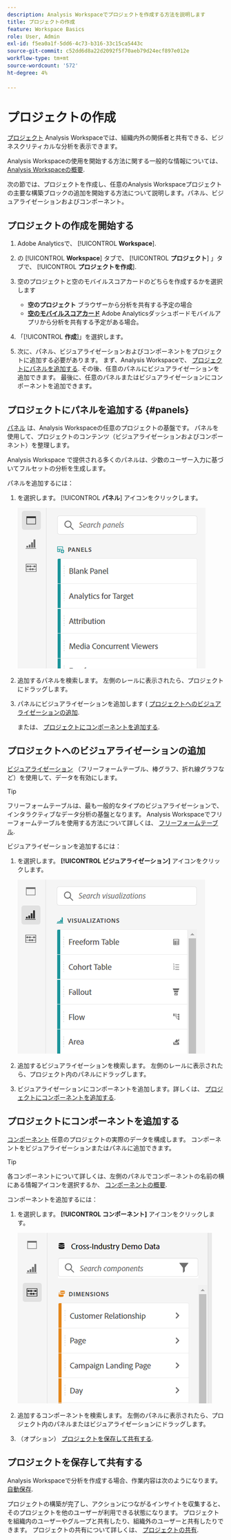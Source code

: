 ```yaml
---
description: Analysis Workspaceでプロジェクトを作成する方法を説明します
title: プロジェクトの作成
feature: Workspace Basics
role: User, Admin
exl-id: f5ea0a1f-5dd6-4c73-b316-33c15ca5443c
source-git-commit: c52dd6d8a22d2092f5f70aeb79d24ecf897e012e
workflow-type: tm+mt
source-wordcount: '572'
ht-degree: 4%

---
```


# プロジェクトの作成

[プロジェクト](/help/analysis-workspace/build-workspace-project/freeform-overview.md) Analysis Workspaceでは、組織内外の関係者と共有できる、ビジネスクリティカルな分析を表示できます。

Analysis Workspaceの使用を開始する方法に関する一般的な情報については、 [Analysis Workspaceの概要](/help/analysis-workspace/home.md).

次の節では、プロジェクトを作成し、任意のAnalysis Workspaceプロジェクトの主要な構築ブロックの追加を開始する方法について説明します。パネル、ビジュアライゼーションおよびコンポーネント。

## プロジェクトの作成を開始する

1. Adobe Analyticsで、 [!UICONTROL **Workspace**].

1. の [!UICONTROL **Workspace**] タブで、 [!UICONTROL **プロジェクト**] 」タブで、 [!UICONTROL **プロジェクトを作成**].

1. 空のプロジェクトと空のモバイルスコアカードのどちらを作成するかを選択します

   * **空のプロジェクト** ブラウザーから分析を共有する予定の場合
   * [**空のモバイルスコアカード**](/help/mobile-app/curator.md) Adobe Analyticsダッシュボードモバイルアプリから分析を共有する予定がある場合。

1. 「[!UICONTROL **作成**]」を選択します。

1. 次に、パネル、ビジュアライゼーションおよびコンポーネントをプロジェクトに追加する必要があります。 まず、Analysis Workspaceで、 [プロジェクトにパネルを追加する](#add-panels-to-the-project). その後、任意のパネルにビジュアライゼーションを追加できます。 最後に、任意のパネルまたはビジュアライゼーションにコンポーネントを追加できます。

## プロジェクトにパネルを追加する {#panels}

[パネル](/help/analysis-workspace/c-panels/panels.md) は、Analysis Workspaceの任意のプロジェクトの基盤です。 パネルを使用して、プロジェクトのコンテンツ（ビジュアライゼーションおよびコンポーネント）を整理します。

Analysis Workspace で提供される多くのパネルは、少数のユーザー入力に基づいてフルセットの分析を生成します。

パネルを追加するには：

1. を選択します。 [!UICONTROL **パネル**] アイコンをクリックします。

   ![](assets/build-panels.png)

1. 追加するパネルを検索します。 左側のレールに表示されたら、プロジェクトにドラッグします。

1. パネルにビジュアライゼーションを追加します ( [プロジェクトへのビジュアライゼーションの追加](#add-visualizations-to-the-project).

   または、 [プロジェクトにコンポーネントを追加する](#add-components-to-the-project).

## プロジェクトへのビジュアライゼーションの追加

[ビジュアライゼーション](/help/analysis-workspace/visualizations/freeform-analysis-visualizations.md) （フリーフォームテーブル、棒グラフ、折れ線グラフなど）を使用して、データを有効にします。

>[!TIP]
>
>フリーフォームテーブルは、最も一般的なタイプのビジュアライゼーションで、インタラクティブなデータ分析の基盤となります。 Analysis Workspaceでフリーフォームテーブルを使用する方法について詳しくは、 [フリーフォームテーブル](/help/analysis-workspace/visualizations/freeform-table/freeform-table.md).

ビジュアライゼーションを追加するには：

1. を選択します。 **[!UICONTROL ビジュアライゼーション]** アイコンをクリックします。

   ![](assets/build-visualizations.png)

1. 追加するビジュアライゼーションを検索します。 左側のレールに表示されたら、プロジェクト内のパネルにドラッグします。

1. ビジュアライゼーションにコンポーネントを追加します。詳しくは、 [プロジェクトにコンポーネントを追加する](#add-components-to-the-project).

## プロジェクトにコンポーネントを追加する

[コンポーネント](/help/components/overview.md) 任意のプロジェクトの実際のデータを構成します。 コンポーネントをビジュアライゼーションまたはパネルに追加できます。

>[!TIP]
>
>各コンポーネントについて詳しくは、左側のパネルでコンポーネントの名前の横にある情報アイコンを選択するか、 [コンポーネントの概要](/help/components/overview.md).

コンポーネントを追加するには：

1. を選択します。 **[!UICONTROL コンポーネント]** アイコンをクリックします。

   ![](assets/build-components.png)

1. 追加するコンポーネントを検索します。 左側のパネルに表示されたら、プロジェクト内のパネルまたはビジュアライゼーションにドラッグします。

1. （オプション） [プロジェクトを保存して共有する](#save-and-share-the-project).

## プロジェクトを保存して共有する

Analysis Workspaceで分析を作成する場合、作業内容は次のようになります。 [自動保存](/help/analysis-workspace/build-workspace-project/save-projects.md).

プロジェクトの構築が完了し、アクションにつながるインサイトを収集すると、そのプロジェクトを他のユーザーが利用できる状態になります。 プロジェクトを組織内のユーザーやグループと共有したり、組織外のユーザーと共有したりできます。 プロジェクトの共有について詳しくは、 [プロジェクトの共有](/help/analysis-workspace/curate-share/share-projects.md).
